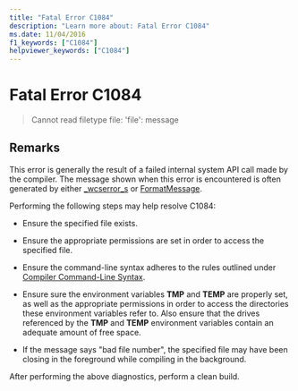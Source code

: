 ```yaml
---
title: "Fatal Error C1084"
description: "Learn more about: Fatal Error C1084"
ms.date: 11/04/2016
f1_keywords: ["C1084"]
helpviewer_keywords: ["C1084"]
---
```

# Fatal Error C1084

> Cannot read filetype file: 'file': message

## Remarks

This error is generally the result of a failed internal system API call made by the compiler. The message shown when this error is encountered is often generated by either [_wcserror_s](../../c-runtime-library/reference/strerror-s-strerror-s-wcserror-s-wcserror-s.md) or [FormatMessage](/windows/win32/api/winbase/nf-winbase-formatmessage).

Performing the following steps may help resolve C1084:

- Ensure the specified file exists.

- Ensure the appropriate permissions are set in order to access the specified file.

- Ensure the command-line syntax adheres to the rules outlined under [Compiler Command-Line Syntax](../../build/reference/compiler-command-line-syntax.md).

- Ensure sure the environment variables **TMP** and **TEMP** are properly set, as well as the appropriate permissions in order to access the directories these environment variables refer to. Also ensure that the drives referenced by the **TMP** and **TEMP** environment variables contain an adequate amount of free space.

- If the message says "bad file number", the specified file may have been closing in the foreground while compiling in the background.

After performing the above diagnostics, perform a clean build.
